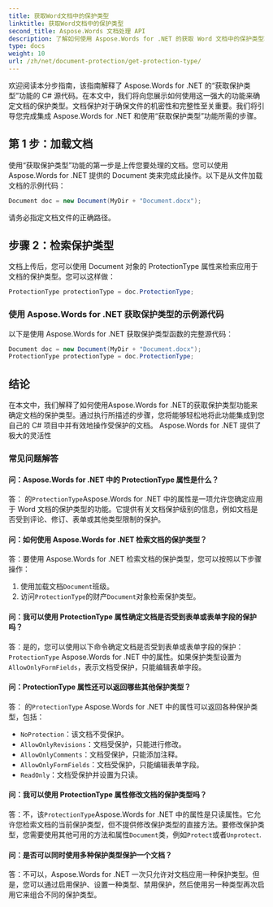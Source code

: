 ```yaml
---
title: 获取Word文档中的保护类型
linktitle: 获取Word文档中的保护类型
second_title: Aspose.Words 文档处理 API
description: 了解如何使用 Aspose.Words for .NET 的获取 Word 文档中的保护类型功能来确定文档的保护类型。
type: docs
weight: 10
url: /zh/net/document-protection/get-protection-type/
---
```

欢迎阅读本分步指南，该指南解释了 Aspose.Words for .NET 的“获取保护类型”功能的 C# 源代码。在本文中，我们将向您展示如何使用这一强大的功能来确定文档的保护类型。文档保护对于确保文件的机密性和完整性至关重要。我们将引导您完成集成 Aspose.Words for .NET 和使用“获取保护类型”功能所需的步骤。

## 第 1 步：加载文档

使用“获取保护类型”功能的第一步是上传您要处理的文档。您可以使用 Aspose.Words for .NET 提供的 Document 类来完成此操作。以下是从文件加载文档的示例代码：

```csharp
Document doc = new Document(MyDir + "Document.docx");
```

请务必指定文档文件的正确路径。

## 步骤 2：检索保护类型

文档上传后，您可以使用 Document 对象的 ProtectionType 属性来检索应用于文档的保护类型。您可以这样做：

```csharp
ProtectionType protectionType = doc.ProtectionType;
```

### 使用 Aspose.Words for .NET 获取保护类型的示例源代码

以下是使用 Aspose.Words for .NET 获取保护类型函数的完整源代码：

```csharp
Document doc = new Document(MyDir + "Document.docx");
ProtectionType protectionType = doc.ProtectionType;
```

## 结论

在本文中，我们解释了如何使用Aspose.Words for .NET的获取保护类型功能来确定文档的保护类型。通过执行所描述的步骤，您将能够轻松地将此功能集成到您自己的 C# 项目中并有效地操作受保护的文档。 Aspose.Words for .NET 提供了极大的灵活性

### 常见问题解答

#### 问：Aspose.Words for .NET 中的 ProtectionType 属性是什么？

答： 的`ProtectionType`Aspose.Words for .NET 中的属性是一项允许您确定应用于 Word 文档的保护类型的功能。它提供有关文档保护级别的信息，例如文档是否受到评论、修订、表单或其他类型限制的保护。

#### 问：如何使用 Aspose.Words for .NET 检索文档的保护类型？

答：要使用 Aspose.Words for .NET 检索文档的保护类型，您可以按照以下步骤操作：
1. 使用加载文档`Document`班级。
2. 访问`ProtectionType`的财产`Document`对象检索保护类型。

#### 问：我可以使用 ProtectionType 属性确定文档是否受到表单或表单字段的保护吗？

答：是的，您可以使用以下命令确定文档是否受到表单或表单字段的保护：`ProtectionType` Aspose.Words for .NET 中的属性。如果保护类型设置为`AllowOnlyFormFields`，表示文档受保护，只能编辑表单字段。

#### 问：ProtectionType 属性还可以返回哪些其他保护类型？

答： 的`ProtectionType` Aspose.Words for .NET 中的属性可以返回各种保护类型，包括：
- `NoProtection`：该文档不受保护。
- `AllowOnlyRevisions`：文档受保护，只能进行修改。
- `AllowOnlyComments`：文档受保护，只能添加注释。
- `AllowOnlyFormFields`：文档受保护，只能编辑表单字段。
- `ReadOnly`：文档受保护并设置为只读。

#### 问：我可以使用 ProtectionType 属性修改文档的保护类型吗？

答：不，该`ProtectionType`Aspose.Words for .NET 中的属性是只读属性。它允许您检索文档的当前保护类型，但不提供修改保护类型的直接方法。要修改保护类型，您需要使用其他可用的方法和属性`Document`类，例如`Protect`或者`Unprotect`.

#### 问：是否可以同时使用多种保护类型保护一个文档？

答：不可以，Aspose.Words for .NET 一次只允许对文档应用一种保护类型。但是，您可以通过启用保护、设置一种类型、禁用保护，然后使用另一种类型再次启用它来组合不同的保护类型。

